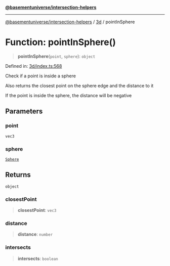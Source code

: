 [**@basementuniverse/intersection-helpers**](../../README.md)

***

[@basementuniverse/intersection-helpers](../../README.md) / [3d](../README.md) / pointInSphere

# Function: pointInSphere()

> **pointInSphere**(`point`, `sphere`): `object`

Defined in: [3d/index.ts:568](https://github.com/basementuniverse/intersection-helpers/blob/ede9ecb18a1386abf90747a70ee9f16c34ce6207/src/3d/index.ts#L568)

Check if a point is inside a sphere

Also returns the closest point on the sphere edge and the distance to it

If the point is inside the sphere, the distance will be negative

## Parameters

### point

`vec3`

### sphere

[`Sphere`](../types/type-aliases/Sphere.md)

## Returns

`object`

### closestPoint

> **closestPoint**: `vec3`

### distance

> **distance**: `number`

### intersects

> **intersects**: `boolean`
